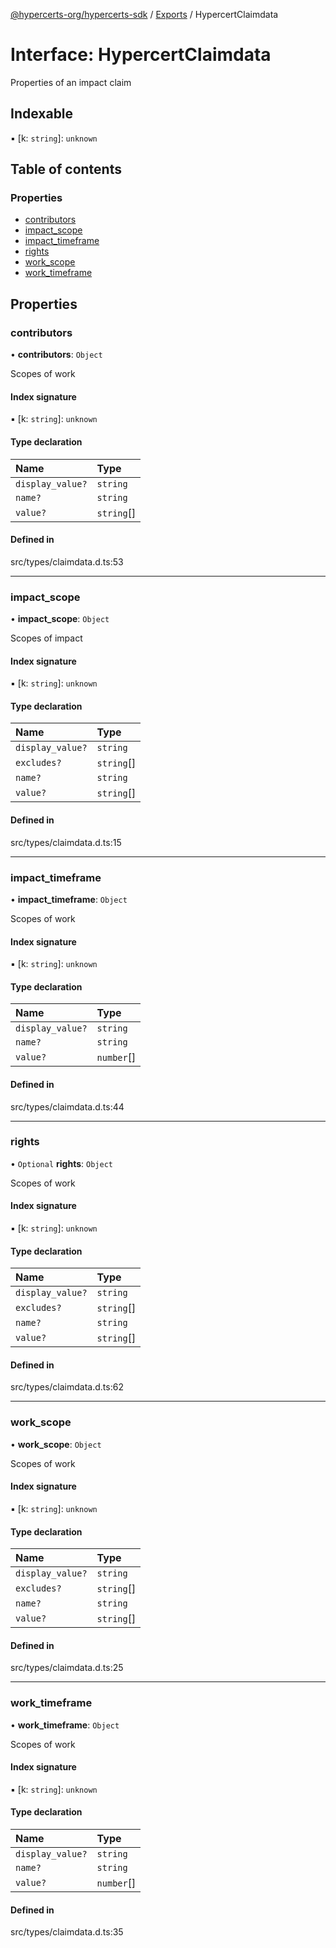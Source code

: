 [@hypercerts-org/hypercerts-sdk](../README.md) / [Exports](../modules.md) / HypercertClaimdata

# Interface: HypercertClaimdata

Properties of an impact claim

## Indexable

▪ [k: `string`]: `unknown`

## Table of contents

### Properties

- [contributors](HypercertClaimdata.md#contributors)
- [impact\_scope](HypercertClaimdata.md#impact_scope)
- [impact\_timeframe](HypercertClaimdata.md#impact_timeframe)
- [rights](HypercertClaimdata.md#rights)
- [work\_scope](HypercertClaimdata.md#work_scope)
- [work\_timeframe](HypercertClaimdata.md#work_timeframe)

## Properties

### contributors

• **contributors**: `Object`

Scopes of work

#### Index signature

▪ [k: `string`]: `unknown`

#### Type declaration

| Name | Type |
| :------ | :------ |
| `display_value?` | `string` |
| `name?` | `string` |
| `value?` | `string`[] |

#### Defined in

src/types/claimdata.d.ts:53

___

### impact\_scope

• **impact\_scope**: `Object`

Scopes of impact

#### Index signature

▪ [k: `string`]: `unknown`

#### Type declaration

| Name | Type |
| :------ | :------ |
| `display_value?` | `string` |
| `excludes?` | `string`[] |
| `name?` | `string` |
| `value?` | `string`[] |

#### Defined in

src/types/claimdata.d.ts:15

___

### impact\_timeframe

• **impact\_timeframe**: `Object`

Scopes of work

#### Index signature

▪ [k: `string`]: `unknown`

#### Type declaration

| Name | Type |
| :------ | :------ |
| `display_value?` | `string` |
| `name?` | `string` |
| `value?` | `number`[] |

#### Defined in

src/types/claimdata.d.ts:44

___

### rights

• `Optional` **rights**: `Object`

Scopes of work

#### Index signature

▪ [k: `string`]: `unknown`

#### Type declaration

| Name | Type |
| :------ | :------ |
| `display_value?` | `string` |
| `excludes?` | `string`[] |
| `name?` | `string` |
| `value?` | `string`[] |

#### Defined in

src/types/claimdata.d.ts:62

___

### work\_scope

• **work\_scope**: `Object`

Scopes of work

#### Index signature

▪ [k: `string`]: `unknown`

#### Type declaration

| Name | Type |
| :------ | :------ |
| `display_value?` | `string` |
| `excludes?` | `string`[] |
| `name?` | `string` |
| `value?` | `string`[] |

#### Defined in

src/types/claimdata.d.ts:25

___

### work\_timeframe

• **work\_timeframe**: `Object`

Scopes of work

#### Index signature

▪ [k: `string`]: `unknown`

#### Type declaration

| Name | Type |
| :------ | :------ |
| `display_value?` | `string` |
| `name?` | `string` |
| `value?` | `number`[] |

#### Defined in

src/types/claimdata.d.ts:35
